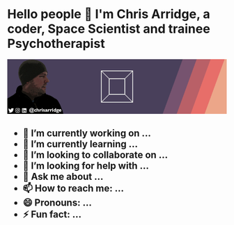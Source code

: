 # Hello people 👋  I'm Chris Arridge, a coder, Space Scientist and trainee Psychotherapist

<img src="assets/top.gif"/>


<!--
**chrisarridge/chrisarridge** is a ✨ _special_ ✨ repository because its `README.md` (this file) appears on your GitHub profile.
-->

<h2>

- 🔭 I’m currently working on ...
- 🌱 I’m currently learning ...
- 👯 I’m looking to collaborate on ...
- 🤔 I’m looking for help with ...
- 💬 Ask me about ...
- 📫 How to reach me: ...
- 😄 Pronouns: ...
- ⚡ Fun fact: ...
